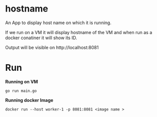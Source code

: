 # hostname
An App to display host name on which it is running.

If we run on a VM it will display hostname of the VM and when run as a docker conatiner it will show its ID.

Output will be visible on http://localhost:8081

# Run
**Running on VM**

 ```go run main.go```
 
 **Running docker Image**
 
 ```docker run --host worker-1 -p 8081:8081 <image name >```
